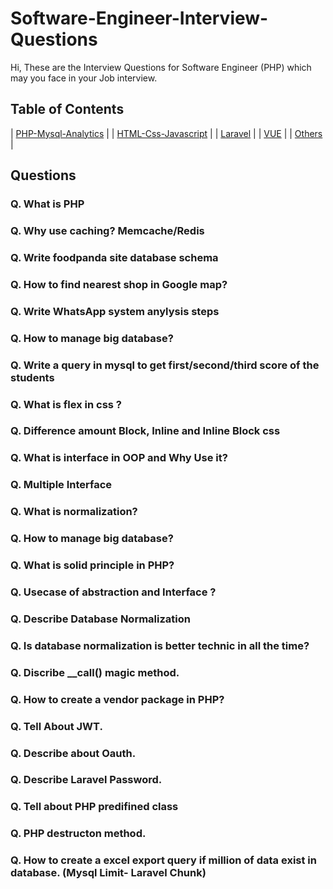 # Software-Engineer-Interview-Questions
Hi, These are the  Interview Questions for  Software Engineer (PHP) which may you face in your Job interview.

## Table of Contents
| [PHP-Mysql-Analytics](README.md) |
| [HTML-Css-Javascript](JAVASCRIPT.md) |
| [Laravel](LARAVEL.md) |
| [VUE](VUE.md) |
| [Others](OTHERS.md) |

## Questions

### Q. What is PHP 
### Q. Why use caching? Memcache/Redis
### Q. Write foodpanda site database schema 
### Q. How to find nearest shop in Google map? 
### Q. Write WhatsApp system anylysis steps 
### Q. How to manage big database? 
### Q. Write a query in mysql to get first/second/third  score of the students 
### Q. What is flex in css ? 
### Q. Difference amount Block, Inline and Inline Block css 
### Q. What is interface in OOP and Why Use it? 
### Q. Multiple Interface 
### Q. What is normalization? 
### Q. How to manage big database?
### Q. What is solid principle in PHP?  
### Q. Usecase of abstraction and Interface ? 
### Q. Describe Database Normalization 
### Q. Is database normalization is better technic in all the time? 
### Q. Discribe __call() magic method.
### Q. How to create a vendor package in PHP?
### Q. Tell About JWT.
### Q. Describe about Oauth.
### Q. Describe Laravel Password.
### Q. Tell about PHP predifined class
### Q. PHP  destructon method.
### Q. How to create a excel export query if million of data exist in database. (Mysql Limit- Laravel Chunk)



